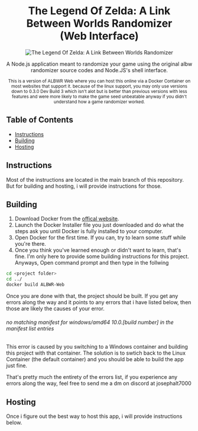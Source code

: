 <div align="center">
  <h1>
    The Legend Of Zelda: A Link Between Worlds Randomizer 
    <br>
    (Web Interface)
  </h1>
  <img src="https://github.com/user-attachments/assets/a1185a97-2e5f-4bde-901b-23836b2ca64e" alt="The Legend Of Zelda: A Link Between Worlds Randomizer">
  <p>A Node.js application meant to randomize your game using the original albw randomizer source codes and Node.JS's shell interface.</p>
  <small>This is a version of ALBWR Web where you can host this online via a Docker Container on most websites that support it. because of the linux support, you may only use versions down to 0.3.0 Dev Build 3 which isn't alot but is better than previous versions with less features and were more likely to make the game seed unbeatable anyway if you didn't understand how a game randomizer worked.</small>
</div>

## Table of Contents

- [Instructions](#instructions)
- [Building](#building)
- [Hosting](#hosting)


## Instructions

Most of the instructions are located in the main branch of this repository. But for building and hosting, i will provide instructions for those.

## Building

1. Download Docker from the [offical website](https://www.docker.com/).
2. Launch the Docker Installer file you just downloaded and do what the steps ask you until Docker is fully installed to your computer.
3. Open Docker for the first time. If you can, try to learn some stuff while you're there.
4. Once you think you've learned enough or didn't want to learn, that's fine. I'm only here to provide some building instructions for this project. Anyways, Open command prompt and then type in the follwing
```bash
cd <project folder>
cd ../
docker build ALBWR-Web
```
Once you are done with that, the project should be built. If you get any errors along the way and it points to any errors that i have listed below, then those are likely the causes of your error.

###### no matching manifest for windows/amd64 10.0.[build number] in the manifest list entries
This error is caused by you switching to a Windows container and building this project with that container. The solution is to swtich back to the Linux Container (the default container) and you should be able to build the app just fine.

That's pretty much the entirety of the errors list, if you experience any errors along the way, feel free to send me a dm on discord at josephalt7000

## Hosting
Once i figure out the best way to host this app, i will provide instructions below.
